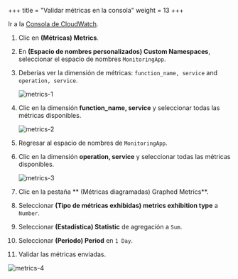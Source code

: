 +++
title = "Validar métricas en la consola"
weight = 13
+++

Ir a la [Consola de CloudWatch](https://console.aws.amazon.com/cloudwatch/home).

1. Clic en **(Métricas) Metrics**.
1. En **(Espacio de nombres personalizados) Custom Namespaces**, seleccionar el espacio de nombres `MonitoringApp`.
1. Deberías ver la dimensión de métricas: `function_name, service` and `operation, service`.

    ![metrics-1](/images/metrics_sync_1.png?width=80pc)

1. Clic en la dimensión **function_name, service** y seleccionar todas las métricas disponibles.

    ![metrics-2](/images/metrics_sync_2.png?width=80pc)

1. Regresar al espacio de nombres de `MonitoringApp`.
1. Clic en la dimensión **operation, service** y seleccionar todas las métricas disponibles.

    ![metrics-3](/images/metrics_sync_3.png?width=80pc)

1. Clic en la pestaña  ** (Métricas diagramadas) Graphed Metrics**.
1. Seleccionar **(Tipo de métricas exhibidas) metrics exhibition type** a `Number`.
1. Seleccionar **(Estadística) Statistic** de agregación a `Sum`.
1. Seleccionar **(Periodo) Period** en `1 Day`.
1. Validar las métricas enviadas.

![metrics-4](/images/metrics_sync_4.png?width=80pc)
